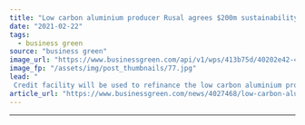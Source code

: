 ```yaml
---
title: "Low carbon aluminium producer Rusal agrees $200m sustainability-linked loan"
date: "2021-02-22"
tags: 
  - business green
source: "business green"
image_url: "https://www.businessgreen.com/api/v1/wps/413b75d/40202e42-4cd0-4943-a20d-f80a7ba99c48/3/35218301363-fbb3b3a1d3-o-185x114.jpg"
image_fp: "/assets/img/post_thumbnails/77.jpg"
lead: "
 Credit facility will be used to refinance the low carbon aluminium producer's more expensive debt, the firm said ..."
article_url: "https://www.businessgreen.com/news/4027468/low-carbon-aluminium-producer-rusal-agrees-usd200m-sustainability-linked-loan"
---
```


---
